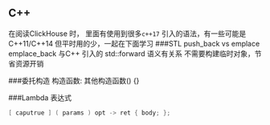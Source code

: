 ## C++

在阅读ClickHouse 时， 里面有使用到很多`c++17` 引入的语法，有一些可能是C++11/C++14 但平时用的少，一起在下面学习
###STL  push_back   vs  emplace
emplace_back  与C++ 引入的 std::forward 语义有关系 
不需要构建临时对象，节省资源开销

###委托构造
构造函数:  其他构造函数() {} 

###Lambda 表达式
```c++
[ caputrue ] ( params ) opt -> ret { body; };
```


